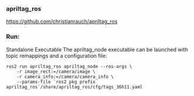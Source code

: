 
### apriltag_ros

https://github.com/christianrauch/apriltag_ros


### Run:

Standalone Executable
The apriltag_node executable can be launched with topic remappings and a configuration file:

```
ros2 run apriltag_ros apriltag_node --ros-args \
    -r image_rect:=/camera/image \
    -r camera_info:=/camera/camera_info \
    --params-file `ros2 pkg prefix apriltag_ros`/share/apriltag_ros/cfg/tags_36h11.yaml
```

